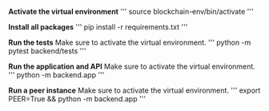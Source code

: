 **Activate the virtual environment**
'''
source blockchain-env/bin/activate
'''

**Install all packages**
'''
pip install -r requirements.txt
'''


**Run the tests**
Make sure to activate the virtual environment.
'''
python -m pytest backend/tests
'''


**Run the application and API**
Make sure to activate the virtual environment.
'''
python -m backend.app
'''


**Run a peer instance**
Make sure to activate the virtual environment.
'''
export PEER=True && python -m backend.app
'''
